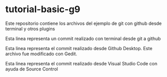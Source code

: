 # tutorial-basic-g9
Este repositorio contiene los archivos del ejemplo de git con github desde terminal y otros plugins

Esta linea representa un commit realizado con terminal desde git a github

Esta linea representa el commit realizado desde Github Desktop. Este archivo fue modificado con Gedit. 

Esta linea representa el commit realizado desde Visual Studio Code con ayuda de Source Control 
